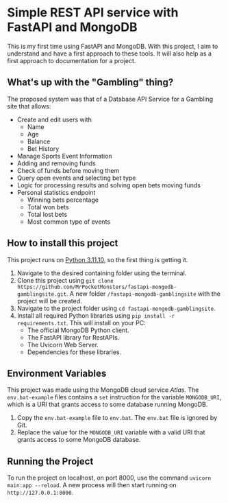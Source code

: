 # Simple REST API service with FastAPI and MongoDB

This is my first time using FastAPI and MongoDB. With this project, I aim to understand and have a first approach to these tools. It will also help as a first approach to documentation for a project.

## What's up with the "Gambling" thing?

The proposed system was that of a Database API Service for a Gambling site that allows:
* Create and edit users with
    * Name
    * Age
    * Balance
    * Bet History
* Manage Sports Event Information
* Adding and removing funds
* Check of funds before moving them
* Query open events and selecting bet type
* Logic for processing results and solving open bets moving funds
* Personal statistics endpoint
    * Winning bets percentage
    * Total won bets
    * Total lost bets
    * Most common type of events

## How to install this project

This project runs on [Python 3.11.10](https://www.python.org/downloads/release/python-31110/), so the first thing is getting it.

1. Navigate to the desired containing folder using the terminal.
2. Clone this project using `git clone https://github.com/MrPocketMonsters/fastapi-mongodb-gamblingsite.git`.
A new folder `/fastapi-mongodb-gamblingsite` with the project will be created.
3. Navigate to the project folder using `cd fastapi-mongodb-gamblingsite`.
4. Install all required Python libraries using `pip install -r requirements.txt`.
This will install on your PC:
    * The official MongoDB Python client.
    * The FastAPI library for RestAPIs.
    * The Uvicorn Web Server.
    * Dependencies for these libraries.

## Environment Variables

This project was made using the MongoDB cloud service *Atlas*. The `env.bat-example` files contains a `set` instruction for the variable `MONGODB_URI`, which is a URI that grants access to some database running MongoDB.
1. Copy the `env.bat-example` file to `env.bat`.
The `env.bat` file is ignored by Git.
2. Replace the value for the `MONGODB_URI` variable with a valid URI that grants access to some MongoDB database.

## Running the Project

To run the project on localhost, on port 8000, use the command `uvicorn main:app --reload`. A new process will then start running on `http://127.0.0.1:8000`.
